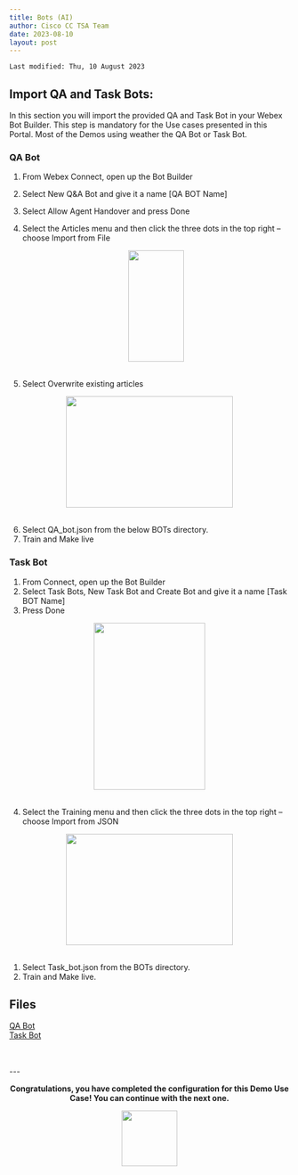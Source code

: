 ```yaml
---
title: Bots (AI)
author: Cisco CC TSA Team
date: 2023-08-10
layout: post
---
```


```
Last modified: Thu, 10 August 2023
```

## Import QA and Task Bots:

In this section you will import the provided QA and Task Bot in your Webex Bot Builder.
This step is mandatory for the Use cases presented in this Portal. Most of the Demos using weather the QA Bot or Task Bot. 

### QA Bot

1. From Webex Connect, open up the Bot Builder
2. Select New Q&A Bot and give it a name [QA BOT Name]
3. Select Allow Agent Handover and press Done
4. Select the Articles menu and then click the three dots in the top right – choose Import from File 
   
  
   <center><img src="https://webexcctsa.github.io/wxcc-usecases/assets/gitbook/images/Bots/qaarticle.png" width="100" height="200"></center><br>

5. Select Overwrite existing articles

  <center><img src="https://webexcctsa.github.io/wxcc-usecases/assets/gitbook/images/Bots/qaimport.png" width="300" height="200"></center><br>

6. Select QA_bot.json from the below BOTs directory.
7. Train and Make live

### Task Bot

1. From Connect, open up the Bot Builder
2. Select Task Bots, New Task Bot and Create Bot and give it a name [Task BOT Name] 
3. Press Done


<center><img src="https://webexcctsa.github.io/wxcc-usecases/assets/gitbook/images/Bots/tasktraining.png" width="200" height="300"></center><br>

4. Select the Training menu and then click the three dots in the top right – choose Import from JSON 
   
<center><img src="https://webexcctsa.github.io/wxcc-usecases/assets/gitbook/images/Bots/taskimport.png" width="300" height="200"></center><br>


1. Select Task_bot.json from the BOTs directory.
2. Train and Make live.


## Files 

<a href="https://webexcctsa.github.io/wxcc-usecases/assets/BOTs/QA_Bot.json" download>QA Bot</a><br> 
<a href="https://webexcctsa.github.io/wxcc-usecases/assets/BOTs/Task_Bot.json">Task Bot</a><br> 



<br>
<br>
---

  <script>
    document.addEventListener('DOMContentLoaded', () => {
      console.log('DOMContentLoaded OKOK')
    })

    window.addEventListener('load', () => {
      console.log('window load OK')
    })
  </script>

<p style="text-align:center"><strong>Congratulations, you have completed the configuration for this Demo Use Case! You can continue with the next one.</strong></p>
		
<center><img src="https://webexcctsa.github.io/wxcc-usecases/assets/gitbook/images/webex-small.png" width="100"></center>



[task]: \